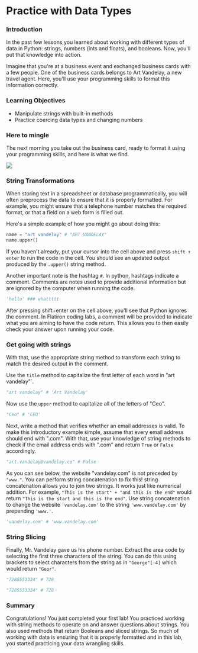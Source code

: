 
# Practice with Data Types

### Introduction

In the past few lessons,you learned about working with different types of data in Python: strings, numbers (ints and floats), and booleans.  Now, you'll put that knowledge into action.

Imagine that you're at a business event and exchanged business cards with a few people. One of the business cards belongs to Art Vandelay, a new travel agent. Here, you'll use your programming skills to format this information correctly. 

### Learning Objectives
* Manipulate strings with built-in methods
* Practice coercing data types and changing numbers

### Here to mingle 

The next morning you take out the business card, ready to format it using your programming skills, and here is what we find.

![](https://learn-verified.s3.amazonaws.com/data-science-assets/biz-card-mistakes.jpg)

### String Transformations

When storing text in a spreadsheet or database programmatically, you will often preprocess the data to ensure that it is properly formatted. For example, you might ensure that a telephone number matches the required format, or that a field on a web form is filled out. 

Here's a simple example of how you might go about doing this:


```python
name = "art vandelay" # "ART VANDELAY"
name.upper()
```

If you haven't already, put your cursor into the cell above and press `shift + enter` to run the code in the cell. You should see an updated output produced by the `.upper()` string method. 

Another important note is the hashtag `#`. In python, hashtags indicate a comment. Comments are notes used to provide additional information but are ignored by the computer when running the code. 


```python
'hello' ### whattttt
```

After pressing shift+enter on the cell above, you'll see that Python ignores the comment. In Flatiron coding labs, a comment will be provided to indicate what you are aiming to have the code return. This allows you to then easily check your answer upon running your code.

### Get going with strings

With that, use the appropriate string method to transform each string to match the desired output in the comment.

Use the `title` method to capitalize the first letter of each word in "art vandelay"`.


```python
"art vandelay" # 'Art Vandelay'
```

Now use the `upper` method to capitalize all of the letters of "Ceo".


```python
"Ceo" # 'CEO'
```

Next, write a method that verifies whether an email addresses is valid. To make this introductory example simple, assume that every email address should end with ".com".  With that, use your knowledge of string methods to check if the email address ends with ".com" and return `True` or `False` accordingly. 


```python
"art.vandelay@vandelay.co" # False
```

As you can see below, the website "vandelay.com" is not preceded by `"www."`. You can perform string concatenation to fix this! string concatenation allows you to join two strings. It works just like numerical addition. For example, ```"This is the start" + "and this is the end"``` would return ```"This is the start and this is the end"```. Use string concatenation to change the website `'vandelay.com'` to the string `'www.vandelay.com'` by prepending `'www.'`.


```python
'vandelay.com' # 'www.vandelay.com'
```

### String Slicing

Finally, Mr. Vandelay gave us his phone number. Extract the area code by selecting the first three characters of the string. You can do this using brackets to select characters from the string as in ```"George"[:4]``` which would return ```"Geor"```.


```python
"7285553334" # 728
```


```python
"7285553334" # 728
```

### Summary

Congratulations! You just completed your first lab! You practiced working with string methods to operate on and answer questions about strings. You also used methods that return Booleans and sliced strings. So much of working with data is ensuring that it is properly formatted and in this lab, you started practicing your data wrangling skills.
